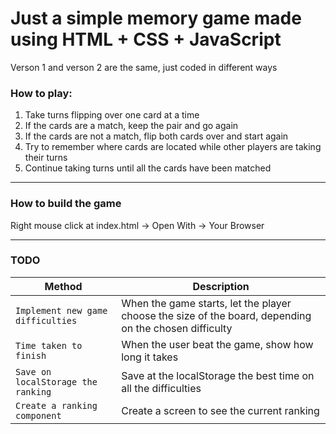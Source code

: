 # Just a simple memory game made using HTML + CSS + JavaScript

Verson 1 and verson 2 are the same, just coded in different ways

### How to play:

1. Take turns flipping over one card at a time
2. If the cards are a match, keep the pair and go again
3. If the cards are not a match, flip both cards over and start again
4. Try to remember where cards are located while other players are taking their turns
5. Continue taking turns until all the cards have been matched

---

### How to build the game

Right mouse click at index.html -> Open With -> Your Browser

---

### TODO

| Method                             | Description                                                                                           |
| ---------------------------------- | ----------------------------------------------------------------------------------------------------- |
| `Implement new game difficulties`  | When the game starts, let the player choose the size of the board, depending on the chosen difficulty |
| `Time taken to finish`             | When the user beat the game, show how long it takes                                                   |
| `Save on localStorage the ranking` | Save at the localStorage the best time on all the difficulties                                        |
| `Create a ranking component`       | Create a screen to see the current ranking                                                            |
